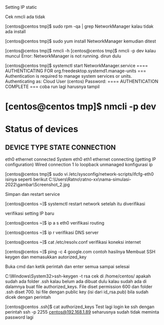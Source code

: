 Setting IP static

Cek nmcli ada tidak

[centos@centos tmp]$ sudo rpm -qa | grep NetworkManager
kalau tidak ada install

[centos@centos tmp]$ sudo yum install NetworkManager
kemudian ditest

[centos@centos tmp]$ nmcli -h
[centos@centos tmp]$ nmcli -p dev
kalau muncul Error: NetworkManager is not running. dirun dulu

[centos@centos tmp]$ systemctl start NetworkManager.service
==== AUTHENTICATING FOR org.freedesktop.systemd1.manage-units ===
Authentication is required to manage system services or units.
Authenticating as: Cloud User (centos)
Password:
==== AUTHENTICATION COMPLETE ===
coba run lagi harusnya tampil

[centos@centos tmp]$ nmcli -p dev
=====================
  Status of devices
=====================
DEVICE  TYPE      STATE                                  CONNECTION
--------------------------------------------------------------------------------------------------
eth0    ethernet  connected                              System eth0
eth1    ethernet  connecting (getting IP configuration)  Wired connection 1
lo      loopback  unmanaged
konfigurasi ip

[centos@centos tmp]$ sudo vi /etc/sysconfig/network-scripts/ifcfg-eth0
isinya seperti berikut C:\Users\Ratno\ratno-xx\nama-simulasi-2022\gambar\Screenshot_2.jpg

Simpan dan restart service

[centos@centos ~]$ systemctl restart network
setelah itu diverifikasi

verifikasi setting IP baru

[centos@centos ~]$ ip a s eth0
verifikasi routing

[centos@centos ~]$ ip r
verifikasi DNS server

[centos@centos ~]$ cat /etc/resolv.conf
verifikasi koneksi internet

[centos@centos ~]$ ping -c 4 google.com
contoh hasilnya Membuat SSH keygen dan memasukkan autorized_key

Buka cmd dan ketik perintah dan enter semua sampai selesai

C:\Windows\System32>ssh-keygen -t rsa
cek di /home/centos/ apakah sudah ada folder .ssh kalau belum ada dibuat dulu kalau sudah ada di dalamnya buat file authorized_keys. File diset permission 600 dan folder .ssh diset 700. Isi file dengan public key (isi dari id_rsa.pub) bila sudah dicek dengan perintah

[centos@centos .ssh]$ cat authorized_keys
Test lagi login ke ssh dengan perintah ssh -p 2255 centos@192.168.1.89 seharusnya sudah tidak meminta password lagi
